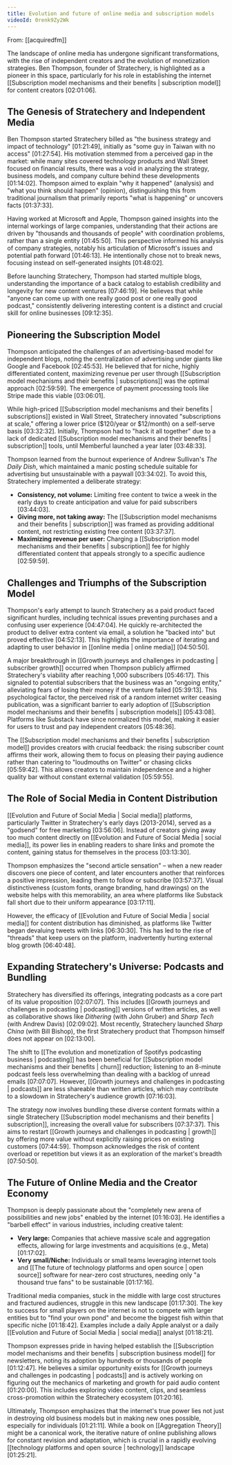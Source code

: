 ```yaml
---
title: Evolution and future of online media and subscription models
videoId: 0renk9Zy2Wk
---
```


From: [[acquiredfm]] <br/> 

The landscape of online media has undergone significant transformations, with the rise of independent creators and the evolution of monetization strategies. Ben Thompson, founder of Stratechery, is highlighted as a pioneer in this space, particularly for his role in establishing the internet [[Subscription model mechanisms and their benefits | subscription model]] for content creators <a class="yt-timestamp" data-t="02:01:06">[02:01:06]</a>.

## The Genesis of Stratechery and Independent Media

Ben Thompson started Stratechery billed as "the business strategy and impact of technology" <a class="yt-timestamp" data-t="01:21:49">[01:21:49]</a>, initially as "some guy in Taiwan with no access" <a class="yt-timestamp" data-t="01:27:54">[01:27:54]</a>. His motivation stemmed from a perceived gap in the market: while many sites covered technology products and Wall Street focused on financial results, there was a void in analyzing the strategy, business models, and company culture behind these developments <a class="yt-timestamp" data-t="01:14:02">[01:14:02]</a>. Thompson aimed to explain "why it happened" (analysis) and "what you think should happen" (opinion), distinguishing this from traditional journalism that primarily reports "what is happening" or uncovers facts <a class="yt-timestamp" data-t="01:37:33">[01:37:33]</a>.

Having worked at Microsoft and Apple, Thompson gained insights into the internal workings of large companies, understanding that their actions are driven by "thousands and thousands of people" with coordination problems, rather than a single entity <a class="yt-timestamp" data-t="01:45:50">[01:45:50]</a>. This perspective informed his analysis of company strategies, notably his articulation of Microsoft's issues and potential path forward <a class="yt-timestamp" data-t="01:46:13">[01:46:13]</a>. He intentionally chose not to break news, focusing instead on self-generated insights <a class="yt-timestamp" data-t="01:48:02">[01:48:02]</a>.

Before launching Stratechery, Thompson had started multiple blogs, understanding the importance of a back catalog to establish credibility and longevity for new content ventures <a class="yt-timestamp" data-t="07:46:19">[07:46:19]</a>. He believes that while "anyone can come up with one really good post or one really good podcast," consistently delivering interesting content is a distinct and crucial skill for online businesses <a class="yt-timestamp" data-t="09:12:35">[09:12:35]</a>.

## Pioneering the Subscription Model

Thompson anticipated the challenges of an advertising-based model for independent blogs, noting the centralization of advertising under giants like Google and Facebook <a class="yt-timestamp" data-t="02:45:53">[02:45:53]</a>. He believed that for niche, highly differentiated content, maximizing revenue per user through [[Subscription model mechanisms and their benefits | subscriptions]] was the optimal approach <a class="yt-timestamp" data-t="02:59:59">[02:59:59]</a>. The emergence of payment processing tools like Stripe made this viable <a class="yt-timestamp" data-t="03:06:01">[03:06:01]</a>.

While high-priced [[Subscription model mechanisms and their benefits | subscriptions]] existed in Wall Street, Stratechery innovated "subscriptions at scale," offering a lower price ($120/year or $12/month) on a self-serve basis <a class="yt-timestamp" data-t="03:32:32">[03:32:32]</a>. Initially, Thompson had to "hack it all together" due to a lack of dedicated [[Subscription model mechanisms and their benefits | subscription]] tools, until Memberful launched a year later <a class="yt-timestamp" data-t="03:48:33">[03:48:33]</a>.

Thompson learned from the burnout experience of Andrew Sullivan's *The Daily Dish*, which maintained a manic posting schedule suitable for advertising but unsustainable with a paywall <a class="yt-timestamp" data-t="03:34:02">[03:34:02]</a>. To avoid this, Stratechery implemented a deliberate strategy:
*   **Consistency, not volume:** Limiting free content to twice a week in the early days to create anticipation and value for paid subscribers <a class="yt-timestamp" data-t="03:44:03">[03:44:03]</a>.
*   **Giving more, not taking away:** The [[Subscription model mechanisms and their benefits | subscription]] was framed as providing additional content, not restricting existing free content <a class="yt-timestamp" data-t="03:37:37">[03:37:37]</a>.
*   **Maximizing revenue per user:** Charging a [[Subscription model mechanisms and their benefits | subscription]] fee for highly differentiated content that appeals strongly to a specific audience <a class="yt-timestamp" data-t="02:59:59">[02:59:59]</a>.

## Challenges and Triumphs of the Subscription Model

Thompson's early attempt to launch Stratechery as a paid product faced significant hurdles, including technical issues preventing purchases and a confusing user experience <a class="yt-timestamp" data-t="04:47:04">[04:47:04]</a>. He quickly re-architected the product to deliver extra content via email, a solution he "backed into" but proved effective <a class="yt-timestamp" data-t="04:52:13">[04:52:13]</a>. This highlights the importance of iterating and adapting to user behavior in [[online media | online media]] <a class="yt-timestamp" data-t="04:50:50">[04:50:50]</a>.

A major breakthrough in [[Growth journeys and challenges in podcasting | subscriber growth]] occurred when Thompson publicly affirmed Stratechery's viability after reaching 1,000 subscribers <a class="yt-timestamp" data-t="05:46:17">[05:46:17]</a>. This signaled to potential subscribers that the business was an "ongoing entity," alleviating fears of losing their money if the venture failed <a class="yt-timestamp" data-t="05:39:13">[05:39:13]</a>. This psychological factor, the perceived risk of a random internet writer ceasing publication, was a significant barrier to early adoption of [[Subscription model mechanisms and their benefits | subscription models]] <a class="yt-timestamp" data-t="05:43:08">[05:43:08]</a>. Platforms like Substack have since normalized this model, making it easier for users to trust and pay independent creators <a class="yt-timestamp" data-t="05:48:36">[05:48:36]</a>.

The [[Subscription model mechanisms and their benefits | subscription model]] provides creators with crucial feedback: the rising subscriber count affirms their work, allowing them to focus on pleasing their paying audience rather than catering to "loudmouths on Twitter" or chasing clicks <a class="yt-timestamp" data-t="05:59:42">[05:59:42]</a>. This allows creators to maintain independence and a higher quality bar without constant external validation <a class="yt-timestamp" data-t="05:59:55">[05:59:55]</a>.

## The Role of Social Media in Content Distribution

[[Evolution and Future of Social Media | Social media]] platforms, particularly Twitter in Stratechery's early days (2013-2014), served as a "godsend" for free marketing <a class="yt-timestamp" data-t="03:56:06">[03:56:06]</a>. Instead of creators giving away too much content directly on [[Evolution and Future of Social Media | social media]], its power lies in enabling readers to share links and promote the content, gaining status for themselves in the process <a class="yt-timestamp" data-t="03:13:30">[03:13:30]</a>.

Thompson emphasizes the "second article sensation" – when a new reader discovers one piece of content, and later encounters another that reinforces a positive impression, leading them to follow or subscribe <a class="yt-timestamp" data-t="03:57:37">[03:57:37]</a>. Visual distinctiveness (custom fonts, orange branding, hand drawings) on the website helps with this memorability, an area where platforms like Substack fall short due to their uniform appearance <a class="yt-timestamp" data-t="03:17:11">[03:17:11]</a>.

However, the efficacy of [[Evolution and Future of Social Media | social media]] for content distribution has diminished, as platforms like Twitter began devaluing tweets with links <a class="yt-timestamp" data-t="06:30:30">[06:30:30]</a>. This has led to the rise of "threads" that keep users on the platform, inadvertently hurting external blog growth <a class="yt-timestamp" data-t="06:40:48">[06:40:48]</a>.

## Expanding Stratechery's Universe: Podcasts and Bundling

Stratechery has diversified its offerings, integrating podcasts as a core part of its value proposition <a class="yt-timestamp" data-t="02:07:07">[02:07:07]</a>. This includes [[Growth journeys and challenges in podcasting | podcasting]] versions of written articles, as well as collaborative shows like *Dithering* (with John Gruber) and *Sharp Tech* (with Andrew Davis) <a class="yt-timestamp" data-t="02:09:02">[02:09:02]</a>. Most recently, Stratechery launched *Sharp China* (with Bill Bishop), the first Stratechery product that Thompson himself does not appear on <a class="yt-timestamp" data-t="02:13:00">[02:13:00]</a>.

The shift to [[The evolution and monetization of Spotifys podcasting business | podcasting]] has been beneficial for [[Subscription model mechanisms and their benefits | churn]] reduction; listening to an 8-minute podcast feels less overwhelming than dealing with a backlog of unread emails <a class="yt-timestamp" data-t="07:07:07">[07:07:07]</a>. However, [[Growth journeys and challenges in podcasting | podcasts]] are less shareable than written articles, which may contribute to a slowdown in Stratechery's audience growth <a class="yt-timestamp" data-t="07:16:03">[07:16:03]</a>.

The strategy now involves bundling these diverse content formats within a single Stratechery [[Subscription model mechanisms and their benefits | subscription]], increasing the overall value for subscribers <a class="yt-timestamp" data-t="07:37:37">[07:37:37]</a>. This aims to restart [[Growth journeys and challenges in podcasting | growth]] by offering more value without explicitly raising prices on existing customers <a class="yt-timestamp" data-t="07:44:59">[07:44:59]</a>. Thompson acknowledges the risk of content overload or repetition but views it as an exploration of the market's breadth <a class="yt-timestamp" data-t="07:50:50">[07:50:50]</a>.

## The Future of Online Media and the Creator Economy

Thompson is deeply passionate about the "completely new arena of possibilities and new jobs" enabled by the internet <a class="yt-timestamp" data-t="01:16:03">[01:16:03]</a>. He identifies a "barbell effect" in various industries, including creative talent:
*   **Very large:** Companies that achieve massive scale and aggregation effects, allowing for large investments and acquisitions (e.g., Meta) <a class="yt-timestamp" data-t="01:17:02">[01:17:02]</a>.
*   **Very small/Niche:** Individuals or small teams leveraging internet tools and [[The future of technology platforms and open source | open source]] software for near-zero cost structures, needing only "a thousand true fans" to be sustainable <a class="yt-timestamp" data-t="01:17:16">[01:17:16]</a>.

Traditional media companies, stuck in the middle with large cost structures and fractured audiences, struggle in this new landscape <a class="yt-timestamp" data-t="01:17:30">[01:17:30]</a>. The key to success for small players on the internet is not to compete with larger entities but to "find your own pond" and become the biggest fish within that specific niche <a class="yt-timestamp" data-t="01:18:42">[01:18:42]</a>. Examples include a daily Apple analyst or a daily [[Evolution and Future of Social Media | social media]] analyst <a class="yt-timestamp" data-t="01:18:21">[01:18:21]</a>.

Thompson expresses pride in having helped establish the [[Subscription model mechanisms and their benefits | subscription business model]] for newsletters, noting its adoption by hundreds or thousands of people <a class="yt-timestamp" data-t="01:12:47">[01:12:47]</a>. He believes a similar opportunity exists for [[Growth journeys and challenges in podcasting | podcasts]] and is actively working on figuring out the mechanics of marketing and growth for paid audio content <a class="yt-timestamp" data-t="01:20:00">[01:20:00]</a>. This includes exploring video content, clips, and seamless cross-promotion within the Stratechery ecosystem <a class="yt-timestamp" data-t="01:20:16">[01:20:16]</a>.

Ultimately, Thompson emphasizes that the internet's true power lies not just in destroying old business models but in making new ones possible, especially for individuals <a class="yt-timestamp" data-t="01:21:11">[01:21:11]</a>. While a book on [[Aggregation Theory]] might be a canonical work, the iterative nature of online publishing allows for constant revision and adaptation, which is crucial in a rapidly evolving [[technology platforms and open source | technology]] landscape <a class="yt-timestamp" data-t="01:25:21">[01:25:21]</a>.